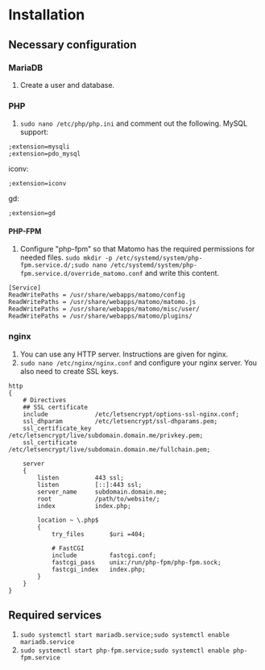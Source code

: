 # Installation
## Necessary configuration
### MariaDB
1. Create a user and database.

### PHP
1. `sudo nano /etc/php/php.ini` and comment out the following.
MySQL support:
```
;extension=mysqli
;extension=pdo_mysql
```

iconv:
```
;extension=iconv
```

gd:
```
;extension=gd
```

#### PHP-FPM
1. Configure "php-fpm" so that Matomo has the required permissions for needed files. `sudo mkdir -p /etc/systemd/system/php-fpm.service.d/;sudo nano /etc/systemd/system/php-fpm.service.d/override_matomo.conf` and write this content.
```
[Service]
ReadWritePaths = /usr/share/webapps/matomo/config
ReadWritePaths = /usr/share/webapps/matomo/matomo.js
ReadWritePaths = /usr/share/webapps/matomo/misc/user/
ReadWritePaths = /usr/share/webapps/matomo/plugins/
```

### nginx
1. You can use any HTTP server. Instructions are given for nginx.
2. `sudo nano /etc/nginx/nginx.conf` and configure your nginx server. You also need to create SSL keys.
```
http
{
    # Directives
    ## SSL certificate
    include             /etc/letsencrypt/options-ssl-nginx.conf;
    ssl_dhparam         /etc/letsencrypt/ssl-dhparams.pem;
    ssl_certificate_key /etc/letsencrypt/live/subdomain.domain.me/privkey.pem;
    ssl_certificate     /etc/letsencrypt/live/subdomain.domain.me/fullchain.pem;

    server
    {
        listen          443 ssl;
        listen          [::]:443 ssl;
        server_name     subdomain.domain.me;
        root            /path/to/website/;
        index           index.php;

        location ~ \.php$
        {
            try_files       $uri =404;
            
            # FastCGI
            include         fastcgi.conf;
            fastcgi_pass    unix:/run/php-fpm/php-fpm.sock;
            fastcgi_index   index.php;
        }
    }
}
```

## Required services
1. `sudo systemctl start mariadb.service;sudo systemctl enable mariadb.service`
2. `sudo systemctl start php-fpm.service;sudo systemctl enable php-fpm.service`
